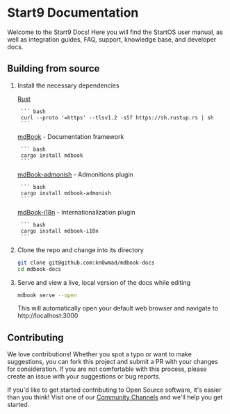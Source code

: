 # Start9 Documentation
Welcome to the Start9 Docs!  Here you will find the StartOS user manual, as well as integration guides, FAQ, support, knowledge base, and developer docs.

## Building from source
1. Install the necessary dependencies

    [Rust](https://rustup.rs)
    
        ``` bash
        curl --proto '=https' --tlsv1.2 -sSf https://sh.rustup.rs | sh
        ```

    [mdBook](https://rust-lang.github.io/mdBook/) - Documentation framework
    
        ``` bash
        cargo install mdbook
        ```

    [mdBook-admonish](https://github.com/tommilligan/mdbook-admonish) - Admonitions plugin
    
        ``` bash
        cargo install mdbook-admonish
        ```

    [mdBook-i18n](https://github.com/tommilligan/mdbook-admonish) - Internationalization plugin
    
        ``` bash
        cargo install mdbook-i18n
        ```


1. Clone the repo and change into its directory
    
    ```bash
    git clone git@github.com:kn0wmad/mdbook-docs
    cd mdbook-docs
    ```
    
1. Serve and view a live, local version of the docs while editing
    
    ```bash
    mdbook serve --open
    ```
    This will automatically open your default web browser and navigate to http://localhost:3000

## Contributing
We love contributions!  Whether you spot a typo or want to make suggestions, you can fork this project and submit a PR with your changes for consideration.  If you are not comfortable with this process, please create an issue with your suggestions or bug reports.

If you'd like to get started contributing to Open Source software, it's easier than you think!  Visit one of our [Community Channels](https://docs.start9.com/latest/support/contact) and we'll help you get started.